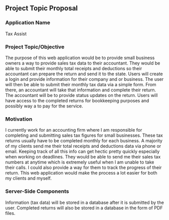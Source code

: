 ## Project Topic Proposal

### Application Name
Tax Assist

### Project Topic/Objective
The purpose of this web application would be to provide small business owners a way to provide sales tax data to their accountant.  They would be able to submit their monthly total receipts and deductions so their accountant can prepare the return and send it to the state.  Users will create a login and provide information for their company and or business.  The user will then be able to submit their monthly tax data via a simple form.  From there, an accountant will take that information and complete their return.  The accountant will be to provide status updates on the return.  Users will have access to the completed returns for bookkeeping purposes and possibly way a to pay for the service.

### Motivation
I currently work for an accounting firm where I am responsible for completing and submitting sales tax figures for small businesses.  These tax returns usually have to be completed monthly for each business.  A majority of my clients send me their total receipts and deductions data via phone or email.  Keeping track of all this info can get hectic pretty quickly especially when working on deadlines.  They would be able to send me their sales tax numbers at anytime which is extremely useful when I am unable to take their calls.  I could also provide a way for them to track the progress of their return.  This web application would make the process a lot easier for both my clients and myself.  

### Server-Side Components
Information (tax data) will be stored in a database after it is submitted by the user. Completed returns will also be stored in a database in the form of PDF files.